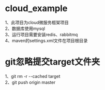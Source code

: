 # cloud_example
1、此项目为cloud微服务框架项目  
2、数据库使用mysql  
3、运行项目需要安装redis、rabbitmq  
4、maven的settings.xml文件在项目根目录  

# git忽略提交target文件夹
1、git rm -r --cached target   
2、git push origin master